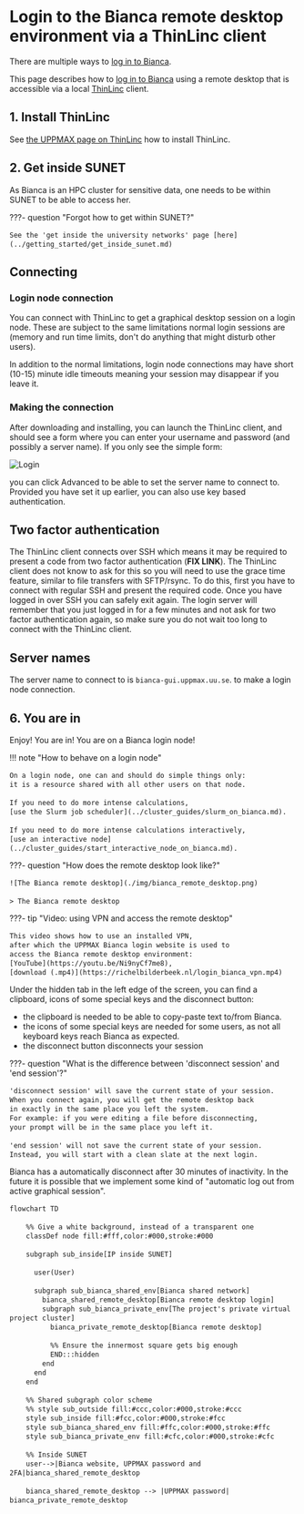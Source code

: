 # Login to the Bianca remote desktop environment via a ThinLinc client

There are multiple ways to [log in to Bianca](login_bianca.md).

This page describes how to [log in to Bianca](login_bianca.md)
using a remote desktop that is accessible via a
local [ThinLinc](../software/thinlinc.md) client.

## 1. Install ThinLinc

See [the UPPMAX page on ThinLinc](../software/thinlinc.md) how to install ThinLinc.

## 2. Get inside SUNET

As Bianca is an HPC cluster for sensitive data,
one needs to be within SUNET to be able to access her.

???- question "Forgot how to get within SUNET?"

    See the 'get inside the university networks' page [here](../getting_started/get_inside_sunet.md)

## Connecting

### Login node connection

You can connect with ThinLinc to get a graphical desktop session on a login node.
These are subject to the same limitations normal login sessions
are (memory and run time limits, don't do anything that might disturb other users).

In addition to the normal limitations, login node connections may have
short (10-15) minute idle timeouts meaning your session may disappear if you leave it.

### Making the connection

After downloading and installing, you can launch the ThinLinc client,
and should see a form where you can enter your username and
password (and possibly a server name). If you only see the simple form:

![Login](img/c_555890-l_1-k_thinlincsimple.png)

you can click Advanced to be able to set the server name to connect to.
Provided you have set it up earlier, you can also use key based authentication.

## Two factor authentication

The ThinLinc client connects over SSH which means
it may be required to present a code from two factor authentication
(**FIX LINK**).
The ThinLinc client does not know to ask for this
so you will need to use the grace time feature,
similar to file transfers with SFTP/rsync.
To do this, first you have to connect with regular SSH
and present the required code.
Once you have logged in over SSH you can safely exit again.
The login server will remember that you just logged in for a few minutes
and not ask for two factor authentication again,
so make sure you do not wait too long to connect with the ThinLinc client.

## Server names

The server name to connect to is `bianca-gui.uppmax.uu.se`.
to make a login node connection.

## 6. You are in

Enjoy! You are in! You are on a Bianca login node!

!!! note "How to behave on a login node"

    On a login node, one can and should do simple things only:
    it is a resource shared with all other users on that node.

    If you need to do more intense calculations,
    [use the Slurm job scheduler](../cluster_guides/slurm_on_bianca.md).

    If you need to do more intense calculations interactively,
    [use an interactive node](../cluster_guides/start_interactive_node_on_bianca.md).

???- question "How does the remote desktop look like?"

    ![The Bianca remote desktop](./img/bianca_remote_desktop.png)

    > The Bianca remote desktop

???- tip "Video: using VPN and access the remote desktop"

    This video shows how to use an installed VPN,
    after which the UPPMAX Bianca login website is used to
    access the Bianca remote desktop environment:
    [YouTube](https://youtu.be/Ni9nyCf7me8),
    [download (.mp4)](https://richelbilderbeek.nl/login_bianca_vpn.mp4)

Under the hidden tab in the left edge of the screen,
you can find a clipboard,
icons of some special keys
and the disconnect button:

- the clipboard is needed to be able to copy-paste text to/from Bianca.
- the icons of some special keys are needed for some users,
  as not all keyboard keys reach Bianca as expected.
- the disconnect button disconnects your session

???- question "What is the difference between 'disconnect session' and 'end session'?"

    'disconnect session' will save the current state of your session.
    When you connect again, you will get the remote desktop back
    in exactly in the same place you left the system.
    For example: if you were editing a file before disconnecting,
    your prompt will be in the same place you left it.

    'end session' will not save the current state of your session.
    Instead, you will start with a clean slate at the next login.

Bianca has a automatically disconnect after 30 minutes of inactivity.
In the future it is possible that we implement some kind
of "automatic log out from active graphical session".

```mermaid
flowchart TD

    %% Give a white background, instead of a transparent one
    classDef node fill:#fff,color:#000,stroke:#000

    subgraph sub_inside[IP inside SUNET]

      user(User)

      subgraph sub_bianca_shared_env[Bianca shared network]
        bianca_shared_remote_desktop[Bianca remote desktop login]
        subgraph sub_bianca_private_env[The project's private virtual project cluster]
          bianca_private_remote_desktop[Bianca remote desktop]

          %% Ensure the innermost square gets big enough
          END:::hidden
        end
      end
    end

    %% Shared subgraph color scheme
    %% style sub_outside fill:#ccc,color:#000,stroke:#ccc
    style sub_inside fill:#fcc,color:#000,stroke:#fcc
    style sub_bianca_shared_env fill:#ffc,color:#000,stroke:#ffc
    style sub_bianca_private_env fill:#cfc,color:#000,stroke:#cfc

    %% Inside SUNET
    user-->|Bianca website, UPPMAX password and 2FA|bianca_shared_remote_desktop

    bianca_shared_remote_desktop --> |UPPMAX password| bianca_private_remote_desktop
```
